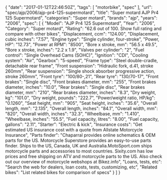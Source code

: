 {
    "date": "2017-01-12T22:46:50Z",
    "tags": [
        "motorbike",
        "spec"
    ],
    "url": "spec\/ajp\/2006\/ajp-pr4-125-supermotard",
    "title": "Super motard AJP Pr4 125 Supermotard",
    "categories": "Super motard",
    "brands": "ajp",
    "years": "2006",
    "spec": [
        {
            "Model": "AJP Pr4 125 Supermotard",
            "Year": "2006",
            "Category": "Super motard",
            "Rating": "62.6 out of 100. Show full rating and compare with other bikes",
            "Displacement, ccm": "124.00",
            "Displacement, cubic inches": "7.57",
            "Engine type": "Single cylinder, four-stroke",
            "Power, HP": "12.73",
            "Power at RPM": "8500",
            "Bore x stroke, mm": "56.5 x 49.5",
            "Bore x stroke, inches": "2.2 x 1.9",
            "Valves per cylinder": "2",
            "Fuel control": "Single Overhead Cams (SOHC)",
            "Ignition": "CDI",
            "Cooling system": "Air",
            "Gearbox": "5-speed",
            "Frame type": "Steel double-cradle, detachable rear frame",
            "Front suspension": "Hidraulic fork, d.41, stroke 260mm",
            "Rear suspension": "Single shock absorber progressive action, stroke   260mm",
            "Front tyre": "100\/80-,21",
            "Rear tyre": "130\/70-17",
            "Front brakes": "Single disc",
            "Front brakes diameter, mm": "255",
            "Front brakes diameter, inches": "10.0",
            "Rear brakes": "Single disc",
            "Rear brakes diameter, mm": "210",
            "Rear brakes diameter, inches": "8.3",
            "Dry weight, kg": "101.0",
            "Dry weight, pounds": "222.7",
            "Power\/weight ratio, HP\/kg": "0.1260",
            "Seat height, mm": "905",
            "Seat height, inches": "35.6",
            "Overall length, mm": "2.135",
            "Overall length, inches": "84.1",
            "Overall width, mm": "820",
            "Overall width, inches": "32.3",
            "Wheelbase, mm": "1.410",
            "Wheelbase, inches": "55.5",
            "Fuel capacity, litres": "8.00",
            "Fuel capacity, gallons": "2.11",
            "Starter": "Electric & kick",
            "Insurance costs": "Get estimated US insurance cost with a quote from Allstate Motorcycle Insurance",
            "Parts finder": "Chaparral provides online schematics & OEM parts for the US.   Motorcycle Superstore provides an easy-to-use parts finder. Ships to the US, Canada, UK and Australia.MotoSport.com ships motorcycle parts and accessories to most countries.    Sixity.com has low prices and free shipping on ATV and motorcycle parts to the US. Also check out our overview of motorcycle webshops at Bikez.info",
            "Loans, tests, etc": "Search the web for dealers, loan costs, tests, customizing, etc",
            "Related bikes": "List related bikes for comparison of specs"
        }
    ]
}
